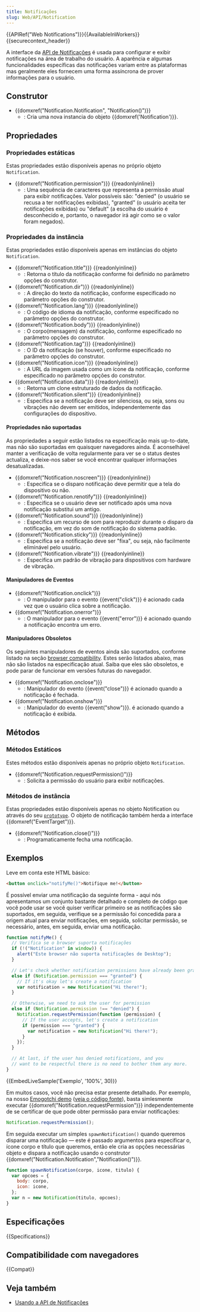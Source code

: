 ```yaml
---
title: Notificações
slug: Web/API/Notification
---
```


{{APIRef("Web Notifications")}}{{AvailableInWorkers}}{{securecontext_header}}

A interface da [API de Notificações](/pt-BR/docs/Web/API/Notifications_API) é usada para configurar e exibir notificações na área de trabalho do usuário. A aparência e algumas funcionalidades específicas das notificações variam entre as plataformas mas geralmente eles fornecem uma forma assíncrona de prover informações para o usuário.

## Construtor

- {{domxref("Notification.Notification", "Notification()")}}
  - : Cria uma nova instancia do objeto {{domxref('Notification')}}.

## Propriedades

### Propriedades estáticas

Estas propriedades estão disponíveis apenas no próprio objeto `Notification`.

- {{domxref("Notification.permission")}} {{readonlyinline}}
  - : Uma sequência de caracteres que representa a permissão atual para exibir notificações. Valor possíveis são: "denied" (o usuário se recusa a ter notificações exibidas), "granted" (o usuário aceita ter notificações exibidas) ou "default" (a escolha do usuário é desconhecido e, portanto, o navegador irá agir como se o valor foram negados).

### Propriedades da instância

Estas propriedades estão disponíveis apenas em instâncias do objeto `Notification`.

- {{domxref("Notification.title")}} {{readonlyinline}}
  - : Retorna o título da notificação conforme foi definido no parâmetro opções do construtor.
- {{domxref("Notification.dir")}} {{readonlyinline}}
  - : A direção do texto da notificação, conforme especificado no parâmetro opções do construtor.
- {{domxref("Notification.lang")}} {{readonlyinline}}
  - : O código de idioma da notificação, conforme especificado no parâmetro opções do construtor.
- {{domxref("Notification.body")}} {{readonlyinline}}
  - : O corpo(mensagem) da notificação, conforme especificado no parâmetro opções do construtor.
- {{domxref("Notification.tag")}} {{readonlyinline}}
  - : O ID da notificação (se houver), conforme especificado no parâmetro opções do construtor.
- {{domxref("Notification.icon")}} {{readonlyinline}}
  - : A URL da imagem usada como um ícone da notificação, conforme especificado no parâmetro opções do construtor.
- {{domxref("Notification.data")}} {{readonlyinline}}
  - : Retorna um clone estruturado de dados da notificação.
- {{domxref("Notification.silent")}} {{readonlyinline}}
  - : Especifica se a notificação deve ser silenciosa, ou seja, sons ou vibrações não devem ser emitidos, independentemente das configurações do dispositivo.

#### Propriedades não suportadas

As propriedades a seguir estão listados na especificação mais up-to-date, mas não são suportadas em quaisquer navegadores ainda. É aconselhável manter a verificação de volta regularmente para ver se o status destes actualiza, e deixe-nos saber se você encontrar qualquer informações desatualizadas.

- {{domxref("Notification.noscreen")}} {{readonlyinline}}
  - : Especifica se o disparo notificação deve permitir que a tela do dispositivo ou não.
- {{domxref("Notification.renotify")}} {{readonlyinline}}
  - : Especifica se o usuário deve ser notificado após uma nova notificação substitui um antigo.
- {{domxref("Notification.sound")}} {{readonlyinline}}
  - : Especifica um recurso de som para reproduzir durante o disparo da notificação, em vez do som de notificação do sistema padrão.
- {{domxref("Notification.sticky")}} {{readonlyinline}}
  - : Especifica se a notificação deve ser "fixa", ou seja, não facilmente eliminável pelo usuário.
- {{domxref("Notification.vibrate")}} {{readonlyinline}}
  - : Especifica um padrão de vibração para dispositivos com hardware de vibração.

#### Manipuladores de Eventos

- {{domxref("Notification.onclick")}}
  - : O manipulador para o evento {{event("click")}} é acionado cada vez que o usuário clica sobre a notificação.
- {{domxref("Notification.onerror")}}
  - : O manipulador para o evento {{event("error")}} é acionado quando a notificação encontra um erro.

#### Manipuladores Obsoletos

Os seguintes manipuladores de eventos ainda são suportados, conforme listado na seção [browser compatibility](#browser_compatibility). Estes serão listados abaixo, mas não são listados na especificação atual. Saiba que eles são obsoletos, e pode parar de funcionar em versões futuras do navegador.

- {{domxref("Notification.onclose")}}
  - : Manipulador do evento {{event("close")}} é acionado quando a notificação é fechada.
- {{domxref("Notification.onshow")}}
  - : Manipulador do evento {{event("show")}}. é acionado quando a notificação é exibida.

## Métodos

### Métodos Estáticos

Estes métodos estão disponíveis apenas no próprio objeto `Notification`.

- {{domxref("Notification.requestPermission()")}}
  - : Solicita a permissão do usuário para exibir notificações.

### Métodos de instância

Estas propriedades estão disponíveis apenas no objeto Notification ou através do seu [`prototype`](/pt-BR/docs/Web/JavaScript/Guide/Inheritance_and_the_prototype_chain). O objeto de notificação também herda a interface {{domxref("EventTarget")}}.

- {{domxref("Notification.close()")}}
  - : Programaticamente fecha uma notificação.

## Exemplos

Leve em conta este HTML básico:

```html
<button onclick="notifyMe()">Notifique me!</button>
```

É possível enviar uma notificação da seguinte forma - aqui nós apresentamos um conjunto bastante detalhado e completo de código que você pode usar se você quiser verificar primeiro se as notificações são suportados, em seguida, verifique se a permissão foi concedida para a origem atual para enviar notificações, em seguida, solicitar permissão, se necessário, antes, em seguida, enviar uma notificação.

```js
function notifyMe() {
  // Verifica se o browser suporta notificações
  if (!("Notification" in window)) {
    alert("Este browser não suporta notificações de Desktop");
  }

  // Let's check whether notification permissions have already been granted
  else if (Notification.permission === "granted") {
    // If it's okay let's create a notification
    var notification = new Notification("Hi there!");
  }

  // Otherwise, we need to ask the user for permission
  else if (Notification.permission !== "denied") {
    Notification.requestPermission(function (permission) {
      // If the user accepts, let's create a notification
      if (permission === "granted") {
        var notification = new Notification("Hi there!");
      }
    });
  }

  // At last, if the user has denied notifications, and you
  // want to be respectful there is no need to bother them any more.
}
```

{{EmbedLiveSample('Exemplo', '100%', 30)}}

Em muitos casos, você não precisa estar presente detalhado. Por exemplo, na nosso [Emogotchi demo](http://mdn.github.io/emogotchi/) ([veja o código fonte](https://github.com/mdn/emogotchi)), basta simlesmente executar {{domxref("Notification.requestPermission")}} independentemente de se certificar de que pode obter permissão para enviar notificações:

```js
Notification.requestPermission();
```

Em seguida executar um simples `spawnNotification()` quando queremos disparar uma notificação — este é passado argumentos para especificar o, ícone corpo e título que queremos, então ele cria as opções necessárias objeto e dispara a notificação usando o construtor {{domxref("Notification.Notification","Notification()")}}.

```js
function spawnNotification(corpo, icone, titulo) {
  var opcoes = {
    body: corpo,
    icon: icone,
  };
  var n = new Notification(titulo, opcoes);
}
```

## Especificações

{{Specifications}}

## Compatibilidade com navegadores

{{Compat}}

## Veja também

- [Usando a API de Notificações](/pt-BR/docs/Web/API/Notifications_API/Using_the_Notifications_API)
